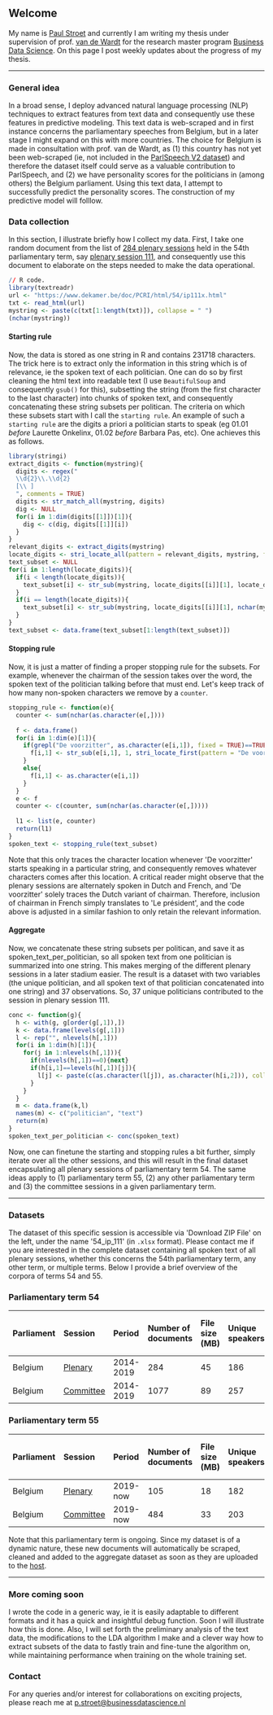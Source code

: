 ## Welcome
My name is [Paul Stroet](https://paulstroet.netlify.app/) and currently I am writing my thesis under supervision of prof. [van de Wardt](http://www.marcvandewardt.com/) for the research master program [Business Data Science](https://businessdatascience.nl/home). On this page I post weekly updates about the progress of my thesis. 

* * *

### General idea
In a broad sense, I deploy advanced natural language processing (NLP) techniques to extract features from text data and consequently use these features in predictive modeling. This text data is web-scraped and in first instance concerns the parliamentary speeches from Belgium, but in a later stage I might expand on this with more countries. The choice for Belgium is made in consultation with prof. van de Wardt, as (1) this country has not yet been web-scraped (ie, not included in the [ParlSpeech V2 dataset](https://dataverse.harvard.edu/dataset.xhtml?persistentId=doi:10.7910/DVN/L4OAKN)) and therefore the dataset itself could serve as a valuable contribution to ParlSpeech, and (2) we have personality scores for the politicians in (among others) the Belgium parliament. Using this text data, I attempt to successfully predict the personality scores. The construction of my predictive model will folllow. 

### Data collection
In this section, I illustrate briefly how I collect my data. First, I take one random document from the list of [284 plenary sessions](https://www.dekamer.be/kvvcr/showpage.cfm?section=/cricra&language=nl&cfm=dcricra.cfm?type=plen&cricra=CRI&count=all&legislat=54) held in the 54th parliamentary term, say [plenary session 111](https://www.dekamer.be/doc/PCRI/pdf/54/ip111.pdf), and consequently use this document to elaborate on the steps needed to make the data operational. 

```R
// R code.
library(textreadr)
url <- "https://www.dekamer.be/doc/PCRI/html/54/ip111x.html"
txt <- read_html(url)
mystring <- paste(c(txt[1:length(txt)]), collapse = " ")
(nchar(mystring))
```

#### Starting rule

Now, the data is stored as one string in R and contains 231718 characters. The trick here is to extract only the information in this string which is of relevance, ie the spoken text of each politician. One can do so by first cleaning the html text into readable text (I use `BeautifulSoup` and consequently `gsub()` for this), subsetting the string (from the first character to the last character) into chunks of spoken text, and consequently concatenating these string subsets per politican. The criteria on which these subsets start with I call the `starting rule`. An example of such a `starting rule` are the digits a priori a politician starts to speak (eg 01.01 _before_ Laurette Onkelinx, 01.02 _before_ Barbara Pas, etc). One achieves this as follows.

```R
library(stringi)
extract_digits <- function(mystring){
  digits <- regex("
  \\d{2}\\.\\d{2}
  [\\ ]
  ", comments = TRUE)
  digits <- str_match_all(mystring, digits)
  dig <- NULL
  for(i in 1:dim(digits[[1]])[1]){
    dig <- c(dig, digits[[1]][i])
  }
}
relevant_digits <- extract_digits(mystring)
locate_digits <- stri_locate_all(pattern = relevant_digits, mystring, fixed = TRUE)
text_subset <- NULL
for(i in 1:length(locate_digits)){
  if(i < length(locate_digits)){
    text_subset[i] <- str_sub(mystring, locate_digits[[i]][1], locate_digits[[i+1]][1]-1)
  }
  if(i == length(locate_digits)){
    text_subset[i] <- str_sub(mystring, locate_digits[[i]][1], nchar(mystring))
  }
}
text_subset <- data.frame(text_subset[1:length(text_subset)])
```

#### Stopping rule
Now, it is just a matter of finding a proper stopping rule for the subsets. For example, whenever the chairman of the session takes over the word, the spoken text of the politician talking before that must end. Let's keep track of how many non-spoken characters we remove by a `counter`. 

```R
stopping_rule <- function(e){
  counter <- sum(nchar(as.character(e[,])))
  
  f <- data.frame()
  for(i in 1:dim(e)[1]){
    if(grepl("De voorzitter", as.character(e[i,1]), fixed = TRUE)==TRUE){
      f[i,1] <- str_sub(e[i,1], 1, stri_locate_first(pattern = "De voorzitter", as.character(e[i,1]), fixed = TRUE, case_insensitive=F)[1]-1)
    }
    else{
      f[i,1] <- as.character(e[i,1])
    }
  }
  e <- f
  counter <- c(counter, sum(nchar(as.character(e[,]))))
    
  l1 <- list(e, counter)
  return(l1)
}
spoken_text <- stopping_rule(text_subset)
```

Note that this only traces the character location whenever 'De voorzitter' starts speaking in a particular string, and consequently removes whatever characters comes after this location. A critical reader might observe that the plenary sessions are alternately spoken in Dutch and French, and 'De voorzitter' solely traces the Dutch variant of chairman. Therefore, inclusion of chairman in French simply translates to 'Le président', and the code above is adjusted in a similar fashion to only retain the relevant information. 

#### Aggregate

Now, we concatenate these string subsets per politican, and save it as spoken_text_per_politician, so all spoken text from one politician is summarized into one string. This makes merging of the different plenary sessions in a later stadium easier. The result is a dataset with two variables (the unique politician, and all spoken text of that politician concatenated into one string) and 37 observations. So, 37 unique politicians contributed to the session in plenary session 111. 

```R
conc <- function(g){
  h <- with(g, g[order(g[,1]),])
  k <- data.frame(levels(g[,1]))
  l <- rep("", nlevels(h[,1]))
  for(i in 1:dim(h)[1]){
    for(j in 1:nlevels(h[,1])){
      if(nlevels(h[,1])==0){next}
      if(h[i,1]==levels(h[,1])[j]){
        l[j] <- paste(c(as.character(l[j]), as.character(h[i,2])), collapse = " ")
      }
    }
  }
  m <- data.frame(k,l)
  names(m) <- c("politician", "text")
  return(m)
}
spoken_text_per_politician <- conc(spoken_text)
```

Now, one can finetune the starting and stopping rules a bit further, simply iterate over all the other sessions, and this will result in the final dataset encapsulating all plenary sessions of parliamentary term 54. The same ideas apply to (1) parliamentary term 55, (2) any other parliamentary term and (3) the committee sessions in a given parliamentary term. 

* * *

### Datasets
The dataset of this specific session is accessible via 'Download ZIP File' on the left, under the name '54_ip_111' (in `.xlsx` format). Please contact me if you are interested in the complete dataset containing all spoken text of all plenary sessions, whether this concerns the 54th parliamentary term, any other term, or multiple terms. Below I provide a brief overview of the corpora of terms 54 and 55. 

### Parliamentary term 54

| Parliament   | Session   | Period  | Number of documents     | File size (MB)    | Unique speakers |Average character count per speaker |
|:-------------|:----------|:-------------|:-------------|:------------------|:----------------|:-----------------------------------|
| Belgium      | [Plenary](https://www.dekamer.be/kvvcr/showpage.cfm?section=/cricra&language=nl&cfm=dcricra.cfm?type=plen&cricra=CRI&count=all&legislat=54)   | 2014-2019    | 284 | 45                | 186             | 242929                             |
| Belgium      | [Committee](https://www.dekamer.be/kvvcr/showpage.cfm?section=/cricra&language=nl&cfm=dcricra.cfm?type=comm&cricra=cri&count=all&legislat=54)   | 2014-2019 | 1077    | 89                | 257             |  342652                             |

### Parliamentary term 55

| Parliament   | Session   | Period  | Number of documents     | File size (MB)    | Unique speakers |Average character count per speaker |
|:-------------|:----------|:-------------|:-------------|:------------------|:----------------|:-----------------------------------|
| Belgium      | [Plenary](https://www.dekamer.be/kvvcr/showpage.cfm?section=/cricra&language=nl&cfm=dcricra.cfm?type=plen&cricra=CRI&count=all&legislat=55)   | 2019-now     | 105  | 18                | 182             |  98592                             |
| Belgium      | [Committee](https://www.dekamer.be/kvvcr/showpage.cfm?section=/cricra&language=nl&cfm=dcricra.cfm?type=comm&cricra=CRI&count=all&legislat=55)   | 2019-now  | 484   | 33                | 203             |  176927                             |

Note that this parliamentary term is ongoing. Since my dataset is of a dynamic nature, these new documents will automatically be scraped, cleaned and added to the aggregate dataset as soon as they are uploaded to the [host](https://www.dekamer.be/kvvcr/index.cfm?language=nl). 

* * *

### More coming soon
I wrote the code in a generic way, ie it is easily adaptable to different formats and it has a quick and insightful debug function. Soon I will illustrate how this is done. Also, I will set forth the preliminary analysis of the text data, the modifications to the LDA algorithm I make and a clever way how to extract subsets of the data to fastly train and fine-tune the algorithm on, while maintaining performance when training on the whole training set. 

### Contact
For any queries and/or interest for collaborations on exciting projects, please reach me at p.stroet@businessdatascience.nl
